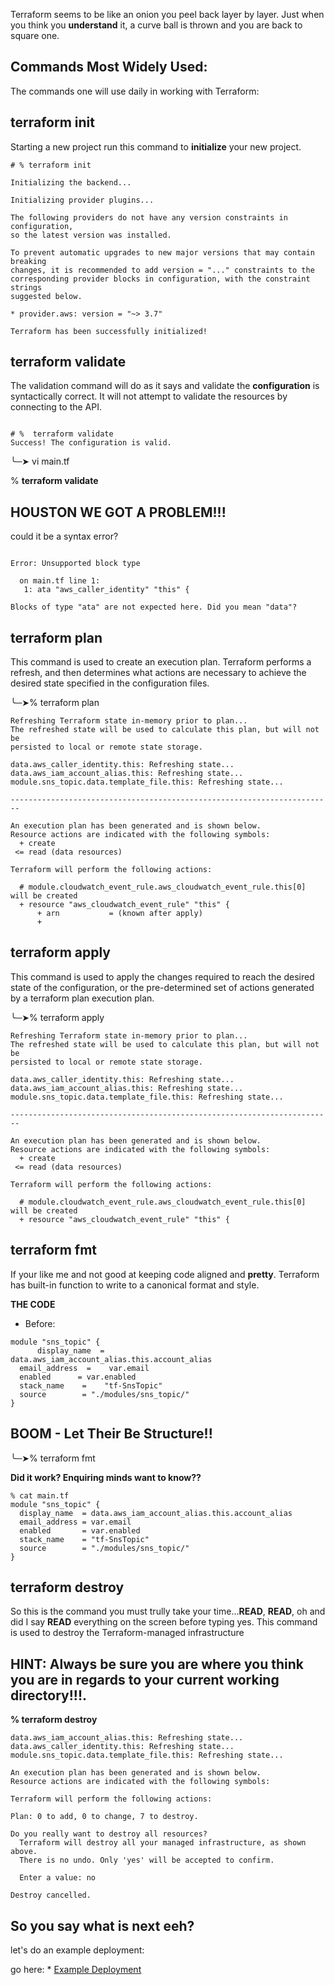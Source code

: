 Terraform seems to be like an onion you peel back layer by layer.
Just when you think you **understand** it, a curve ball is thrown and you are back to square one.



## Commands Most Widely Used:

The commands one will use daily in working with Terraform:

## **terraform init** 
Starting a new project run this command to **initialize** your new project.

```
# % terraform init

Initializing the backend...

Initializing provider plugins...

The following providers do not have any version constraints in configuration,
so the latest version was installed.

To prevent automatic upgrades to new major versions that may contain breaking
changes, it is recommended to add version = "..." constraints to the
corresponding provider blocks in configuration, with the constraint strings
suggested below.

* provider.aws: version = "~> 3.7"

Terraform has been successfully initialized!
```

## **terraform validate** 
The validation command will do as it says and validate the **configuration** is syntactically correct.
It will not attempt to validate the resources by connecting to the API.


```

# %  terraform validate
Success! The configuration is valid.

```
╰─➤
vi main.tf

% **terraform validate**

## HOUSTON WE GOT A PROBLEM!!!

could it be a syntax error?
```

Error: Unsupported block type

  on main.tf line 1:
   1: ata "aws_caller_identity" "this" {

Blocks of type "ata" are not expected here. Did you mean "data"?
```


## **terraform plan** 
This command is used to create an execution plan. Terraform performs a refresh, and then determines what actions are necessary to achieve the desired state specified in the configuration files.


╰─➤% terraform plan

```
Refreshing Terraform state in-memory prior to plan...
The refreshed state will be used to calculate this plan, but will not be
persisted to local or remote state storage.

data.aws_caller_identity.this: Refreshing state...
data.aws_iam_account_alias.this: Refreshing state...
module.sns_topic.data.template_file.this: Refreshing state...

------------------------------------------------------------------------

An execution plan has been generated and is shown below.
Resource actions are indicated with the following symbols:
  + create
 <= read (data resources)

Terraform will perform the following actions:

  # module.cloudwatch_event_rule.aws_cloudwatch_event_rule.this[0] will be created
  + resource "aws_cloudwatch_event_rule" "this" {
      + arn           = (known after apply)
      +

```


## **terraform apply**
 This command is used to apply the changes required to reach the desired state of the configuration, or the pre-determined set of actions generated by a terraform plan execution plan.


╰─➤% terraform apply

```
Refreshing Terraform state in-memory prior to plan...
The refreshed state will be used to calculate this plan, but will not be
persisted to local or remote state storage.

data.aws_caller_identity.this: Refreshing state...
data.aws_iam_account_alias.this: Refreshing state...
module.sns_topic.data.template_file.this: Refreshing state...

------------------------------------------------------------------------

An execution plan has been generated and is shown below.
Resource actions are indicated with the following symbols:
  + create
 <= read (data resources)

Terraform will perform the following actions:

  # module.cloudwatch_event_rule.aws_cloudwatch_event_rule.this[0] will be created
  + resource "aws_cloudwatch_event_rule" "this" {
```

## **terraform fmt** 
If your like me and not good at keeping code aligned and **pretty**. Terraform has built-in function to write to a canonical format and style.

**THE CODE**

* Before:
```
module "sns_topic" {
      display_name  =     data.aws_iam_account_alias.this.account_alias
  email_address  =    var.email
  enabled      = var.enabled
  stack_name    =    "tf-SnsTopic"
  source        = "./modules/sns_topic/"
}

```
## BOOM - Let Their Be Structure!!

╰─➤%  terraform fmt

**Did it work? Enquiring minds want to know??**

```
% cat main.tf
module "sns_topic" {
  display_name  = data.aws_iam_account_alias.this.account_alias
  email_address = var.email
  enabled       = var.enabled
  stack_name    = "tf-SnsTopic"
  source        = "./modules/sns_topic/"
}
```

## **terraform destroy** 
So this is the command you must trully take your time...**READ**, **READ**, oh and did I say **READ** everything on the screen before typing yes.
This command is used to destroy the Terraform-managed infrastructure

## HINT: Always be sure you are where you think you are in regards to your current working directory!!!.

**% terraform destroy**

```
data.aws_iam_account_alias.this: Refreshing state...
data.aws_caller_identity.this: Refreshing state...
module.sns_topic.data.template_file.this: Refreshing state...

An execution plan has been generated and is shown below.
Resource actions are indicated with the following symbols:

Terraform will perform the following actions:

Plan: 0 to add, 0 to change, 7 to destroy.

Do you really want to destroy all resources?
  Terraform will destroy all your managed infrastructure, as shown above.
  There is no undo. Only 'yes' will be accepted to confirm.

  Enter a value: no

Destroy cancelled.
```


## So you say what is next eeh?

let's do an example deployment:

go here: * [Example Deployment](2-TF-examp-deployment.md)
